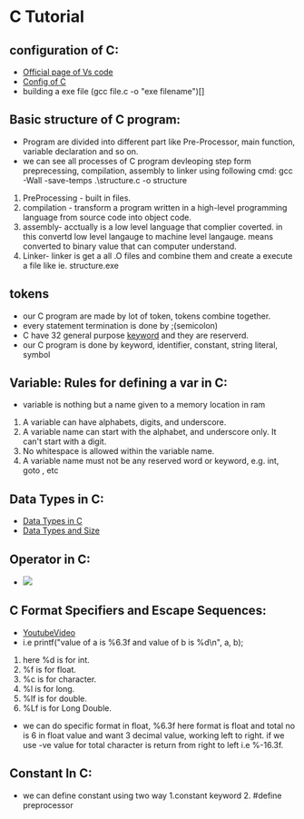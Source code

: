 # C Tutorial 

## configuration of C:
- [Official page of Vs code](https://code.visualstudio.com/docs/cpp/config-mingw) 
- [Config of C ](https://www.youtube.com/watch?v=0HD0pqVtsmw&list=LL&index=6&t=620s)
-  building a exe file (gcc file.c -o "exe filename")[]

## Basic structure of C program:
- Program are divided into different part like Pre-Processor, main function, variable declaration and so on.
- we can see all processes of C program devleoping step form preprecessing, compilation, assembly to linker using following cmd: gcc -Wall -save-temps .\structure.c -o structure
1. PreProcessing - built in files.
2. compilation - transform a program written in a high-level programming language from source code into object code.
3. assembly- acctually is a low level language that complier coverted. in this convertd low level langauge to machine level langauge. means converted to binary value that can computer understand.
4. Linker- linker is get a all .O files and combine them and create a execute a file like ie. structure.exe

## tokens 
- our C program are made by lot of token, tokens combine together.
- every statement termination is done by ;(semicolon)
- C have 32 general purpose [keyword](https://docs.microsoft.com/en-us/cpp/c-language/c-keywords?view=msvc-170) and they are reserverd.
- our C program is done by keyword, identifier, constant, string literal, symbol

## Variable: Rules for defining a var in C:
- variable is nothing but a name given to a memory location in ram
1. A variable can have alphabets, digits, and underscore.
2. A variable name can start with the alphabet, and underscore only. It can't start with a digit.
3. No whitespace is allowed within the variable name.
4. A variable name must not be any reserved word or keyword, e.g. int, goto , etc

## Data Types in C:
- [Data Types in C ](https://www.javatpoint.com/data-types-in-c)
- [Data Types and Size](https://drive.google.com/file/d/12Qd4LsTvjHbqOilQVjUWk7J1-oPOKyjL/view?usp=sharing)

## Operator in C:
- ![](https://media.geeksforgeeks.org/wp-content/cdn-uploads/Operators-In-C.png)

## C Format Specifiers and Escape Sequences:
- [YoutubeVideo](https://www.youtube.com/watch?v=XETsCR2bXJI&list=PLu0W_9lII9aiXlHcLx-mDH1Qul38wD3aR&index=9)
- i.e printf("value of a is %6.3f and value of b is %d\n", a, b);
1. here %d is for int.
2. %f is for float. 
3. %c is for character.
4. %l is for long. 
5. %lf is for double.
6.  %Lf is for Long Double.
- we can do specific format in float, %6.3f here format is float and total no is 6 in float value and want 3 decimal value, working left to right. if we use -ve value for total character is return from right to left i.e %-16.3f.


## Constant In C:
- we can define constant using two way 1.constant keyword 2. #define preprocessor

